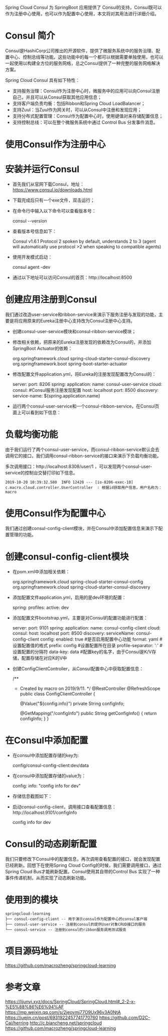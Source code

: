 Spring Cloud Consul 为 SpringBoot 应用提供了 Consul的支持，Consul既可以作为注册中心使用，也可以作为配置中心使用，本文将对其用法进行详细介绍。

# Consul 简介

Consul是HashiCorp公司推出的开源软件，提供了微服务系统中的服务治理、配置中心、控制总线等功能。这些功能中的每一个都可以根据需要单独使用，也可以一起使用以构建全方位的服务网格，总之Consul提供了一种完整的服务网格解决方案。

Spring Cloud Consul 具有如下特性：

- 支持服务治理：Consul作为注册中心时，微服务中的应用可以向Consul注册自己，并且可以从Consul获取其他应用信息；
- 支持客户端负责均衡：包括Ribbon和Spring Cloud LoadBalancer；
- 支持Zuul：当Zuul作为网关时，可以从Consul中注册和发现应用；
- 支持分布式配置管理：Consul作为配置中心时，使用键值对来存储配置信息；
- 支持控制总线：可以在整个微服务系统中通过 Control Bus 分发事件消息。

# 使用Consul作为注册中心

# 安装并运行Consul

- 首先我们从官网下载Consul，地址：https://www.consul.io/downloads.html



- 下载完成后只有一个exe文件，双击运行；
- 在命令行中输入以下命令可以查看版本号：



    consul --version



- 查看版本号信息如下：



    Consul v1.6.1
    Protocol 2 spoken by default, understands 2 to 3 (agent will automatically use protocol >2 when speaking to compatible agents)


- 使用开发模式启动：



    consul agent -dev 






- 通过以下地址可以访问Consul的首页：http://localhost:8500



# 创建应用注册到Consul

我们通过改造user-service和ribbon-service来演示下服务注册与发现的功能，主要是将应用原来的Eureka注册中心支持改为Consul注册中心支持。

- 创建consul-user-service模块和consul-ribbon-service模块；
- 修改相关依赖，把原来的Eureka注册发现的依赖改为Consul的，并添加SpringBoot Actuator的依赖：



    <dependency>
        <groupId>org.springframework.cloud</groupId>
        spring-cloud-starter-consul-discovery
    </dependency>
    <dependency>
        <groupId>org.springframework.boot</groupId>
        spring-boot-starter-actuator
    </dependency>




- 修改配置文件application.yml，将Eureka的注册发现配置改为Consul的：



    server:
      port: 8206
    spring:
      application:
        name: consul-user-service
      cloud:
        consul: #Consul服务注册发现配置
          host: localhost
          port: 8500
          discovery:
            service-name: ${spring.application.name}




- 运行两个consul-user-service和一个consul-ribbon-service，在Consul页面上可以看到如下信息：



# 负载均衡功能

由于我们运行了两个consul-user-service，而consul-ribbon-service默认会去调用它的接口，我们调用consul-ribbon-service的接口来演示下负载均衡功能。

多次调用接口：http://localhost:8308/user/1 ，可以发现两个consul-user-service的控制台交替打印如下信息。



    2019-10-20 10:39:32.580  INFO 12428 --- [io-8206-exec-10] c.macro.cloud.controller.UserController  : 根据id获取用户信息，用户名称为：macro




# 使用Consul作为配置中心

我们通过创建consul-config-client模块，并在Consul中添加配置信息来演示下配置管理的功能。

# 创建consul-config-client模块

- 在pom.xml中添加相关依赖：



    <dependency>
        <groupId>org.springframework.cloud</groupId>
        spring-cloud-starter-consul-config
    </dependency>
    <dependency>
        <groupId>org.springframework.cloud</groupId>
        spring-cloud-starter-consul-discovery
    </dependency>



- 添加配置文件application.yml，启用的是dev环境的配置：



    spring:
      profiles:
        active: dev




- 添加配置文件bootstrap.yml，主要是对Consul的配置功能进行配置：



    server:
      port: 9101
    spring:
      application:
        name: consul-config-client
      cloud:
        consul:
          host: localhost
          port: 8500
          discovery:
            serviceName: consul-config-client
          config:
            enabled: true #是否启用配置中心功能
            format: yaml #设置配置值的格式
            prefix: config #设置配置所在目录
            profile-separator: ':' #设置配置的分隔符
            data-key: data #配置key的名字，由于Consul是K/V存储，配置存储在对应K的V中


- 创建ConfigClientController，从Consul配置中心中获取配置信息：



    /**
     * Created by macro on 2019/9/11.
     */
    @RestController
    @RefreshScope
    public class ConfigClientController {
    
        @Value("${config.info}")
        private String configInfo;
    
        @GetMapping("/configInfo")
        public String getConfigInfo() {
            return configInfo;
        }
    }


# 在Consul中添加配置

- 在consul中添加配置存储的key为:



    config/consul-config-client:dev/data





- 在consul中添加配置存储的value为：



    config:
      info: "config info for dev"




- 存储信息截图如下：



- 启动consul-config-client，调用接口查看配置信息：http://localhost:9101/configInfo



    config info for dev




# Consul的动态刷新配置

我们只要修改下Consul中的配置信息，再次调用查看配置的接口，就会发现配置已经刷新。回想下在使用Spring Cloud Config的时候，我们需要调用接口，通过Spring Cloud Bus才能刷新配置。Consul使用其自带的Control Bus 实现了一种事件传递机制，从而实现了动态刷新功能。

# 使用到的模块



    springcloud-learning
    ├── consul-config-client -- 用于演示consul作为配置中心的consul客户端
    ├── consul-user-service -- 注册到consul的提供User对象CRUD接口的服务
    └── consul-service -- 注册到consul的ribbon服务调用测试服务




# 项目源码地址

https://github.com/macrozheng/springcloud-learning
# 参考文章
https://lijunyi.xyz/docs/SpringCloud/SpringCloud.html#_2-2-x-%E5%88%86%E6%94%AF
https://mp.weixin.qq.com/s/2jeovmj77O9Ux96v3A0NtA
https://juejin.cn/post/6931922457741770760
https://github.com/D2C-Cai/herring
http://c.biancheng.net/springcloud
https://github.com/macrozheng/springcloud-learning